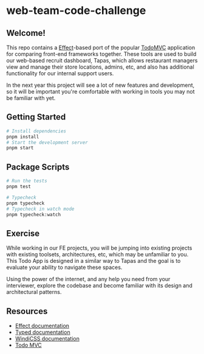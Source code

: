 # web-team-code-challenge

## Welcome!

This repo contains a [Effect](https://effect.website/)-based port of the popular [TodoMVC](https://todomvc.com)
application for comparing front-end frameworks together. These tools are used to build our web-based recruit 
dashboard, Tapas, which allows restaurant managers view and manage their store locations, admins, etc, and 
also has additional functionality for our internal support users.

In the next year this project will see a lot of new features and development, so it will be important you're 
comfortable with working in tools you may not be familiar with yet.

## Getting Started

```sh
# Install dependencies
pnpm install
# Start the development server
pnpm start
```

## Package Scripts

```sh
# Run the tests
pnpm test

# Typecheck
pnpm typecheck
# Typecheck in watch mode
pnpm typecheck:watch
```

## Exercise

While working in our FE projects, you will be jumping into existing projects with existing toolsets, architectures,
etc, which may be unfamiliar to you. This Todo App is designed in a similar way to Tapas and the goal is to evaluate
your ability to navigate these spaces.

Using the power of the internet, and any help you need from your interviewer, explore the codebase and become 
familiar with its design and architectural patterns.

## Resources

- [Effect documentation](https://effect.website)
- [Typed documentation](https://tylors.github.io/typed)
- [WindiCSS documentation](https://windicss.org/)
- [Todo MVC](https://todomvc.com)
